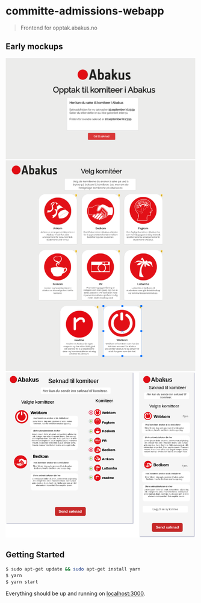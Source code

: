# committe-admissions-webapp

> Frontend for opptak.abakus.no

## Early mockups
<img src="public/landingpage.png" width="600" />
<img src="public/committees.png" width="600" />
<img src="public/application.png" width="600" />

## Getting Started

```bash
$ sudo apt-get update && sudo apt-get install yarn
$ yarn
$ yarn start
```

Everything should be up and running on [localhost:3000](http://localhost:3000).

